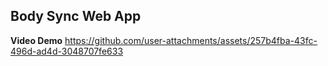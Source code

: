 ## Body Sync Web App 
**Video Demo**
https://github.com/user-attachments/assets/257b4fba-43fc-496d-ad4d-3048707fe633
